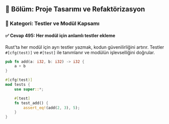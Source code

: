 ## 📘 Bölüm: Proje Tasarımı ve Refaktörizasyon  
### 🔹 Kategori: Testler ve Modül Kapsamı  
#### ✅ Cevap 495: Her modül için anlamlı testler ekleme

Rust'ta her modül için ayrı testler yazmak, kodun güvenilirliğini artırır. Testler `#[cfg(test)]` ve `#[test]` ile tanımlanır ve modülün işlevselliğini doğrular.

```rust
pub fn add(a: i32, b: i32) -> i32 {
    a + b
}

#[cfg(test)]
mod tests {
    use super::*;

    #[test]
    fn test_add() {
        assert_eq!(add(2, 3), 5);
    }
}
```

